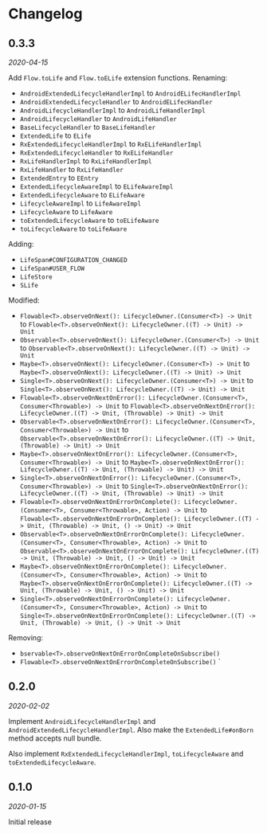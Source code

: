 Changelog
=========

0.3.3
-----

_2020-04-15_

Add `Flow.toLife` and `Flow.toELife` extension functions.
Renaming:
 - `AndroidExtendedLifecycleHandlerImpl` to `AndroidELifecHandlerImpl`
 - `AndroidExtendedLifecycleHandler` to `AndroidELifecHandler`
 - `AndroidLifecycleHandlerImpl` to `AndroidLifeHandlerImpl`
 - `AndroidLifecycleHandler` to `AndroidLifeHandler`
 - `BaseLifecycleHandler` to `BaseLifeHandler`
 - `ExtendedLife` to `ELife`
 - `RxExtendedLifecycleHandlerImpl` to `RxELifeHandlerImpl`
 - `RxExtendedLifecycleHandler` to `RxELifeHandler`
 - `RxLifeHandlerImpl` to `RxLifeHandlerImpl`
 - `RxLifeHandler` to `RxLifeHandler`
 - `ExtendedEntry` to `EEntry`
 - `ExtendedLifecycleAwareImpl` to `ELifeAwareImpl`
 - `ExtendedLifecycleAware` to `ELifeAware`
 - `LifecycleAwareImpl` to `LifeAwareImpl`
 - `LifecycleAware` to `LifeAware`
 - `toExtendedLifecycleAware` to `toELifeAware`
 - `toLifecycleAware` to `toLifeAware`

Adding:
 - `LifeSpan#CONFIGURATION_CHANGED`
 - `LifeSpan#USER_FLOW`
 - `LifeStore`
 - `SLife`

Modified:
 - `Flowable<T>.observeOnNext(): LifecycleOwner.(Consumer<T>) -> Unit` to `Flowable<T>.observeOnNext(): LifecycleOwner.((T) -> Unit) -> Unit`
 - `Observable<T>.observeOnNext(): LifecycleOwner.(Consumer<T>) -> Unit` to `Observable<T>.observeOnNext(): LifecycleOwner.((T) -> Unit) -> Unit`
 - `Maybe<T>.observeOnNext(): LifecycleOwner.(Consumer<T>) -> Unit` to `Maybe<T>.observeOnNext(): LifecycleOwner.((T) -> Unit) -> Unit`
 - `Single<T>.observeOnNext(): LifecycleOwner.(Consumer<T>) -> Unit` to `Single<T>.observeOnNext(): LifecycleOwner.((T) -> Unit) -> Unit`
 - `Flowable<T>.observeOnNextOnError(): LifecycleOwner.(Consumer<T>, Consumer<Throwable>) -> Unit` to `Flowable<T>.observeOnNextOnError(): LifecycleOwner.((T) -> Unit, (Throwable) -> Unit) -> Unit`
 - `Observable<T>.observeOnNextOnError(): LifecycleOwner.(Consumer<T>, Consumer<Throwable>) -> Unit` to `Observable<T>.observeOnNextOnError(): LifecycleOwner.((T) -> Unit, (Throwable) -> Unit) -> Unit`
 - `Maybe<T>.observeOnNextOnError(): LifecycleOwner.(Consumer<T>, Consumer<Throwable>) -> Unit` to `Maybe<T>.observeOnNextOnError(): LifecycleOwner.((T) -> Unit, (Throwable) -> Unit) -> Unit`
 - `Single<T>.observeOnNextOnError(): LifecycleOwner.(Consumer<T>, Consumer<Throwable>) -> Unit` to `Single<T>.observeOnNextOnError(): LifecycleOwner.((T) -> Unit, (Throwable) -> Unit) -> Unit`
 - `Flowable<T>.observeOnNextOnErrorOnComplete(): LifecycleOwner.(Consumer<T>, Consumer<Throwable>, Action) -> Unit` to `Flowable<T>.observeOnNextOnErrorOnComplete(): LifecycleOwner.((T) -> Unit, (Throwable) -> Unit, () -> Unit) -> Unit`
 - `Observable<T>.observeOnNextOnErrorOnComplete(): LifecycleOwner.(Consumer<T>, Consumer<Throwable>, Action) -> Unit` to `Observable<T>.observeOnNextOnErrorOnComplete(): LifecycleOwner.((T) -> Unit, (Throwable) -> Unit, () -> Unit) -> Unit`
 - `Maybe<T>.observeOnNextOnErrorOnComplete(): LifecycleOwner.(Consumer<T>, Consumer<Throwable>, Action) -> Unit` to `Maybe<T>.observeOnNextOnErrorOnComplete(): LifecycleOwner.((T) -> Unit, (Throwable) -> Unit, () -> Unit) -> Unit`
 - `Single<T>.observeOnNextOnErrorOnComplete(): LifecycleOwner.(Consumer<T>, Consumer<Throwable>, Action) -> Unit` to `Single<T>.observeOnNextOnErrorOnComplete(): LifecycleOwner.((T) -> Unit, (Throwable) -> Unit, () -> Unit -> Unit`

Removing:
 - `bservable<T>.observeOnNextOnErrorOnCompleteOnSubscribe()`
 - `Flowable<T>.observeOnNextOnErrorOnCompleteOnSubscribe()`
`

0.2.0
-----

_2020-02-02_

Implement `AndroidLifecycleHandlerImpl` and `AndroidExtendedLifecycleHandlerImpl`. Also make the
`ExtendedLife#onBorn` method accepts null bundle.

Also implement `RxExtendedLifecycleHandlerImpl`, `toLifecycleAware` and `toExtendedLifecycleAware`.

0.1.0
-----

_2020-01-15_

Initial release

